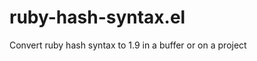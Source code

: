 ruby-hash-syntax.el
===================

Convert ruby hash syntax to 1.9 in a buffer or on a project